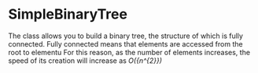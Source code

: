 # SimpleBinaryTree
The class allows you to build a binary tree, the structure of which is fully connected.
Fully connected means that elements are accessed from the root to elementu
For this reason, as the number of elements increases, the speed of its creation will increase as *O({n^{2}})*
